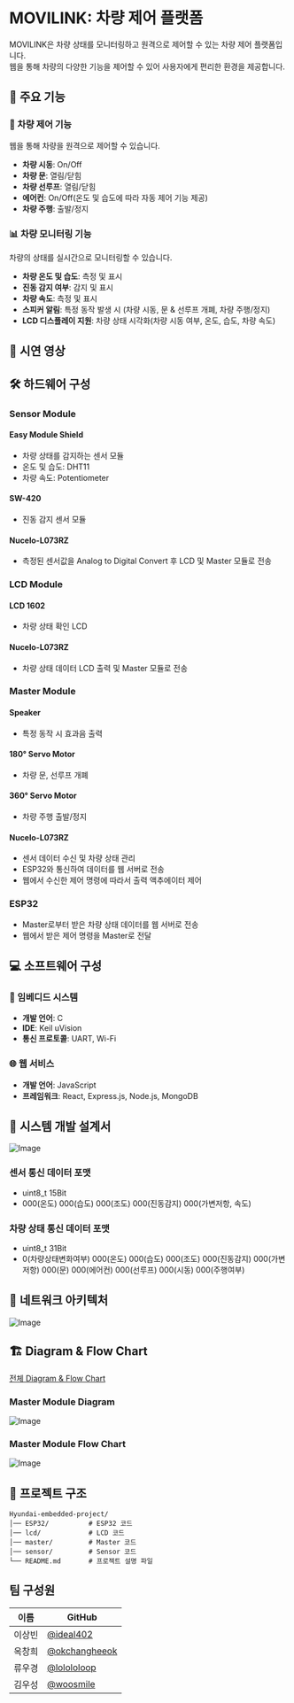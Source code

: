 # MOVILINK: 차량 제어 플랫폼

MOVILINK은 차량 상태를 모니터링하고 원격으로 제어할 수 있는 차량 제어 플랫폼입니다.  
웹을 통해 차량의 다양한 기능을 제어할 수 있어 사용자에게 편리한 환경을 제공합니다.

## 📌 주요 기능

### 🚗 차량 제어 기능
웹을 통해 차량을 원격으로 제어할 수 있습니다.
- **차량 시동**: On/Off
- **차량 문**: 열림/닫힘
- **차량 선루프**: 열림/닫힘
- **에어컨**: On/Off(온도 및 습도에 따라 자동 제어 기능 제공)
- **차량 주행**: 출발/정지

### 📊 차량 모니터링 기능
차량의 상태를 실시간으로 모니터링할 수 있습니다.
- **차량 온도 및 습도**: 측정 및 표시
- **진동 감지 여부**: 감지 및 표시
- **차량 속도**: 측정 및 표시
- **스피커 알림**: 특정 동작 발생 시 (차량 시동, 문 & 선루프 개폐, 차량 주행/정지)
- **LCD 디스플레이 지원**: 차량 상태 시각화(차량 시동 여부, 온도, 습도, 차량 속도)

## 🎥 시연 영상

## 🛠 하드웨어 구성

### Sensor Module
#### Easy Module Shield
- 차량 상태를 감지하는 센서 모듈
- 온도 및 습도: DHT11
- 차량 속도: Potentiometer
#### SW-420
- 진동 감지 센서 모듈
#### Nucelo-L073RZ
- 측정된 센서값을 Analog to Digital Convert 후 LCD 및 Master 모듈로 전송

### LCD Module
#### LCD 1602
- 차량 상태 확인 LCD
#### Nucelo-L073RZ
- 차량 상태 데이터 LCD 출력 및 Master 모듈로 전송

### Master Module
#### Speaker
- 특정 동작 시 효과음 출력
#### 180° Servo Motor
- 차량 문, 선루프 개폐
#### 360° Servo Motor
- 차량 주행 출발/정지
#### Nucelo-L073RZ
- 센서 데이터 수신 및 차량 상태 관리
- ESP32와 통신하여 데이터를 웹 서버로 전송
- 웹에서 수신한 제어 명령에 따라서 출력 액추에이터 제어

### ESP32
- Master로부터 받은 차량 상태 데이터를 웹 서버로 전송
- 웹에서 받은 제어 명령을 Master로 전달

## 💻 소프트웨어 구성

### 🔧 임베디드 시스템
- **개발 언어**: C
- **IDE**: Keil uVision
- **통신 프로토콜**: UART, Wi-Fi
  
### 🌐 웹 서비스
- **개발 언어**: JavaScript
- **프레임워크**: React, Express.js, Node.js, MongoDB

## 📝 시스템 개발 설계서
![Image](https://github.com/user-attachments/assets/a50ad8e5-da95-4a9d-a6ee-40d2b3c59a7a)

### 센서 통신 데이터 포맷
- uint8_t 15Bit
- 000(온도) 000(습도) 000(조도) 000(진동감지) 000(가변저항, 속도)

### 차량 상태 통신 데이터 포맷
- uint8_t 31Bit
- 0(차량상태변화여부) 000(온도) 000(습도) 000(조도) 000(진동감지) 000(가변저항) 000(문) 000(에어컨) 000(선루프) 000(시동) 000(주행여부)

## 📝 네트워크 아키텍처
![Image](https://github.com/user-attachments/assets/c39b5394-a3bc-4a21-9180-72cde950c230)

## 🏗️ Diagram & Flow Chart
<a href="https://drive.google.com/file/d/1Jk9-tknyK9WS17EQ_y63NOpmKbOjyJ9z/view?usp=sharing" target="_blank">전체 Diagram & Flow Chart</a>

### Master Module Diagram
![Image](https://github.com/user-attachments/assets/309f9c15-96fc-469d-b278-12c671c6e387)

### Master Module Flow Chart
![Image](https://github.com/user-attachments/assets/d94fef61-37fb-48cc-89ea-5dd366291ff3)

## 📌 프로젝트 구조
```
Hyundai-embedded-project/
│── ESP32/          # ESP32 코드
│── lcd/            # LCD 코드
│── master/         # Master 코드
│── sensor/         # Sensor 코드
└── README.md       # 프로젝트 설명 파일
```

## 팀 구성원

| 이름 | GitHub |
|------|--------|
| 이상빈 | [@ideal402](https://github.com/ideal402) |
| 옥창희 | [@okchangheeok](https://github.com/okchangheeok) |
| 류우경 | [@lolololoop](https://github.com/lolololoop) |
| 김우성 | [@woosmile](https://github.com/woosmile) |
